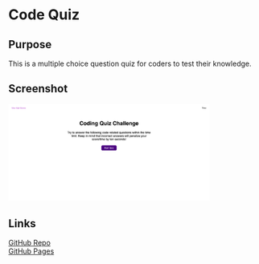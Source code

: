 # Code Quiz

## Purpose
This is a multiple choice question quiz for coders to test their knowledge.

## Screenshot
<img src="./assets/screenshot.jpg" width="400px;">

## Links
[GitHub Repo](https://github.com/apklopfenstein/code-quiz) <br>
[GitHub Pages](https://apklopfenstein.github.io/code-quiz/)